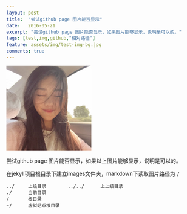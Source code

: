 ```yaml
---
layout: post
title:  "尝试github page 图片能否显示"
date:   2016-05-21
excerpt: "尝试github page 图片能否显示，如果图片能够显示，说明是可以的。"
tags: [test,img,github,"相对路径"]
feature: assets/img/test-img-bg.jpg
comments: true
---
```


![test_image](/assets/img/tx.png)

尝试github page 图片能否显示，如果以上图片能够显示，说明是可以的。

在jekyll项目根目录下建立images文件夹，markdown下读取图片路径为  ```/```

	../		上级目录		../../		上上级目录
	./		当前目录
	/		根目录
	~/		虚拟站点根目录
